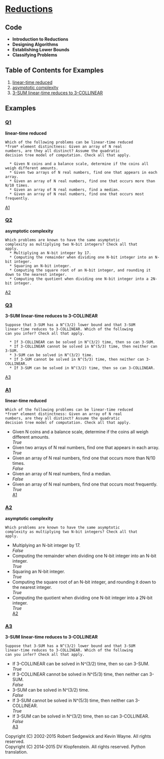 # [Reductions](http://algs4.cs.princeton.edu/65reductions)

## Code
  * **Introduction to Reductions**
  * **Designing Algorithms**
  * **Establishing Lower Bounds**
  * **Classifying Problems**

## Table of Contents for Examples
  1. [linear-time reduced](#Q1)    
  2. [asymptotic complexity](#Q2)    
  3. [3-SUM linear-time reduces to 3-COLLINEAR](#Q3)    

## Examples 
### [Q1](#table-of-contents-for-examples)
**linear-time reduced**    
```
Which of the following problems can be linear-time reduced
*from* element distinctness: Given an array of N real
numbers, are they all distinct? Assume the quadratic
decision tree model of computation. Check all that apply.

  * Given N coins and a balance scale, determine if the coins all weigh different amounts.
  * Given two arrays of N real numbers, find one that appears in each array.
  * Given an array of N real numbers, find one that occurs more than N/10 times.
  * Given an array of N real numbers, find a median.
  * Given an array of N real numbers, find one that occurs most frequently.
```
[A1](#A1)

### [Q2](#table-of-contents-for-examples)
**asymptotic complexity**    
```
Which problems are known to have the same asymptotic
complexity as multiplying two N-bit integers? Check all that
apply.
  * Multiplying an N-bit integer by 17.
  * Computing the remainder when dividing one N-bit integer into an N-bit integer.
  * Squaring an N-bit integer.
  * Computing the square root of an N-bit integer, and rounding it down to the nearest integer.
  * Computing the quotient when dividing one N-bit integer into a 2N-bit integer.
```
[A2](#A2)

### [Q3](#table-of-contents-for-examples)
**3-SUM linear-time reduces to 3-COLLINEAR**    
```
Suppose that 3-SUM has a N^(3/2) lower bound and that 3-SUM
linear-time reduces to 3-COLLINEAR. Which of the following
can you infer? Check all that apply.

  * If 3-COLLINEAR can be solved in N^(3/2) time, then so can 3-SUM.
  * If 3-COLLINEAR cannot be solved in N^(5/3) time, then neither can 3-SUM.
  * 3-SUM can be solved in N^(3/2) time.
  * If 3-SUM cannot be solved in N^(5/3) time, then neither can 3-COLLINEAR.
  * If 3-SUM can be solved in N^(3/2) time, then so can 3-COLLINEAR.
```
[A3](#A3)


### [A1](#table-of-contents-for-examples)
**linear-time reduced**    
```
Which of the following problems can be linear-time reduced
*from* element distinctness: Given an array of N real
numbers, are they all distinct? Assume the quadratic
decision tree model of computation. Check all that apply.
```
* Given N coins and a balance scale, determine if the coins all weigh different amounts.    
*True*    
* Given two arrays of N real numbers, find one that appears in each array.    
*True*    
* Given an array of N real numbers, find one that occurs more than N/10 times.    
*False*    
* Given an array of N real numbers, find a median.    
*False*    
* Given an array of N real numbers, find one that occurs most frequently.    
*True*    
[A1](#A1)

### [A2](#table-of-contents-for-examples)
**asymptotic complexity**    
```
Which problems are known to have the same asymptotic
complexity as multiplying two N-bit integers? Check all that
apply.
```
* Multiplying an N-bit integer by 17.    
*False*    
* Computing the remainder when dividing one N-bit integer into an N-bit integer.    
*True*    
* Squaring an N-bit integer.    
*True*    
* Computing the square root of an N-bit integer, and rounding it down to the nearest integer.    
*True*    
* Computing the quotient when dividing one N-bit integer into a 2N-bit integer.    
*True*    
[A2](#A2)

### [A3](#table-of-contents-for-examples)
**3-SUM linear-time reduces to 3-COLLINEAR**    
```
Suppose that 3-SUM has a N^(3/2) lower bound and that 3-SUM
linear-time reduces to 3-COLLINEAR. Which of the following
can you infer? Check all that apply.
```
* If 3-COLLINEAR can be solved in N^(3/2) time, then so can 3-SUM.    
*True*    
* If 3-COLLINEAR cannot be solved in N^(5/3) time, then neither can 3-SUM.    
*False*    
* 3-SUM can be solved in N^(3/2) time.    
*False*    
* If 3-SUM cannot be solved in N^(5/3) time, then neither can 3-COLLINEAR.    
*True*    
* If 3-SUM can be solved in N^(3/2) time, then so can 3-COLLINEAR.    
*False*    
[A3](#A3)

Copyright (C) 2002-2015 Robert Sedgewick and Kevin Wayne.  All rights reserved.    
Copyright (C) 2014-2015 DV Klopfenstein. All rights reserved. Python translation.
